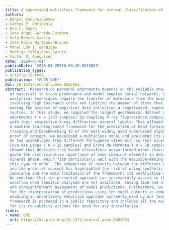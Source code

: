 ```yaml
---
title: A supervised multiclass framework for mineral classification of Iberian beads
authors:
- Daniel Sanchez-Gomez
- Carlos P. Odriozola
- Ana C. Sousa
- José Ángel Garrido-Cordero
- Galo Romero-García
- José María Martínez-Blanes
- Manel Edo I. Benaiges
- Rodrigo Villalobos-García
- Victor S. Gonçalves
date: '2024-07-01'
publishDate: '2025-01-25T18:09:28.861580Z'
publication_types:
- article-journal
publication: '*PLOS ONE*'
doi: 10.1371/journal.pone.0302563
abstract: 'Research on personal adornments depends on the reliable characterisation
  of materials to trace provenance and model complex social networks. However, many
  analytical techniques require the transfer of materials from the museum to the laboratory,
  involving high insurance costs and limiting the number of items that can be analysed,
  making the process of empirical data collection a complicated, expensive and time-consuming
  routine. In this study, we compiled the largest geochemical dataset of Iberian personal
  adornments ( n = 1243 samples) by coupling X-ray fluorescence compositional data
  with their respective X-ray diffraction mineral labels. This allowed us to develop
  a machine learning-based framework for the prediction of bead-forming minerals by
  training and benchmarking 13 of the most widely used supervised algorithms. As a
  proof of concept, we developed a multiclass model and evaluated its performance
  on two assemblages from different Portuguese sites with current mineralogical characterisation:
  Cova das Lapas ( n = 15 samples) and Gruta da Marmota ( n = 10 samples). Our results
  showed that decisión-tres based classifiers outperformed other classification logics
  given the discriminative importance of some chemical elements in determining the
  mineral phase, which fits particularly well with the decision-making process of
  this type of model. The comparison of results between the different validation sets
  and the proof-of-concept has highlighted the risk of using synthetic data to handle
  imbalance and the main limitation of the framework: its restrictive class system.
  We conclude that the presented approach can successfully assist in the mineral classification
  workflow when specific analyses are not available, saving time and allowing a transparent
  and straightforward assessment of model predictions. Furthermore, we propose a workflow
  for the interpretation of predictions using the model outputs as compound responses
  enabling an uncertainty reduction approach currently used by our team. The Python-based
  framework is packaged in a public repository and includes all the necessary resources
  for its reusability without the need for any installation.'
links:
- name: URL
  url: https://dx.plos.org/10.1371/journal.pone.0302563
---
```

